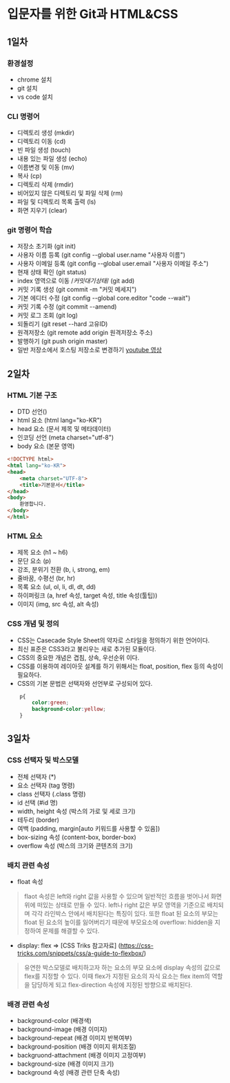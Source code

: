 # 입문자를 위한 Git과 HTML&CSS
## 1일차
### 환경설정
- chrome 설치
- git 설치
- vs code 설치
### CLI 명령어 
- 디렉토리 생성 (mkdir)
- 디렉토리 이동 (cd)
- 빈 파일 생성 (touch)
- 내용 있는 파일 생성 (echo)
- 이름변경 및 이동 (mv)
- 복사 (cp)
- 디렉토리 삭제 (rmdir)
- 비어있지 않은 디렉토리 및 파일 삭제 (rm)
- 파일 및 디렉토리 목록 출력 (ls)
- 화면 지우기 (clear)
### git 명령어 학습
- 저장소 초기화 (git init)
- 사용자 이름 등록 (git config --global user.name "사용자 이름")
- 사용자 이메일 등록 (git config --global user.email "사용자 이메일 주소")
- 현재 상태 확인 (git status)
- index 영역으로 이동 /*커밋대기상태*/ (git add)
- 커밋 기록 생성 (git commit -m "커밋 메세지")
- 기본 에디터 수정 (git config --global core.editor "code --wait")
- 커밋 기록 수정 (git commit --amend)
- 커밋 로그 조회 (git log)
- 되돌리기 (git reset --hard 고유ID)
- 원격저장소 (git remote add origin 원격저장소 주소)
- 발행하기 (git push origin master)
- 일반 저장소에서 호스팅 저장소로 변경하기 
[youtube 영상](https://youtu.be/SNnfbf-LJz4)

## 2일차
### HTML 기본 구조
- DTD 선언(<DOCTYPE html>)
- html 요소 (html lang="ko-KR")
- head 요소 (문서 제목 및 메타데이터)
- 인코딩 선언 (meta charset="utf-8")
- body 요소 (본문 영역)

```html 
<!DOCTYPE html>
<html lang="ko-KR">
<head>
    <meta charset="UTF-8">
    <title>기본문서</title>
</head>
<body>
    환영합니다.
</body>
</html>
```

### HTML 요소
- 제목 요소 (h1 ~ h6)
- 문단 요소 (p)
- 강조, 분위기 전환 (b, i, strong, em)
- 줄바꿈, 수평선 (br, hr)
- 목록 요소 (ul, ol, li, dl, dt, dd)
- 하이퍼링크 (a, href 속성, target 속성, title 속성(툴팁))
- 이미지 (img, src 속성, alt 속성)
### CSS 개념 및 정의
- CSS는 Casecade Style Sheet의 약자로 스타일을 정의하기 위한 언어이다.
- 최신 표준은 CSS3라고 불리우는 새로 추가된 모듈이다.
- CSS의 중요한 개념은 겹침, 상속, 우선순위 이다.
- CSS를 이용하여 레이아웃 설계를 하기 위해서는 float, position, flex 등의 속성이 필요하다.
- CSS의 기본 문법은 선택자와 선언부로 구성되어 있다.
```css
    p{
        color:green;
        background-color:yellow;
    }
```
## 3일차
### CSS 선택자 및 박스모델
- 전체 선택자 (*)
- 요소 선택자 (tag 명령)
- class 선택자 (.class 명령)
- id 선택 (#id 명)
- width, height 속성 (박스의 가로 및 세로 크기)
- 테두리 (border)
- 여백 (padding, margin[auto 키워드를 사용할 수 있음])
- box-sizing 속성 (content-box, border-box)
- overflow 속성 (박스의 크기와 콘텐츠의 크기)
### 배치 관련 속성
- float 속성
> flaot 속성은 left와 right 값을 사용할 수 있으며 일반적인 흐름을 벗어나서 화면위에 떠있는 상태로 만들 수 있다. left나 right 값은 부모 영역을 기준으로 배치되며 각각 라인박스 안에서 배치된다는 특징이 있다. 또한 float 된 요소의 부모는 float 된 요소의 높이를 잃어버리기 때문에 부모요소에 overflow: hidden을 지정하여 문제를 해결할 수 있다.
- display: flex => [CSS Triks 참고자료] (https://css-tricks.com/snippets/css/a-guide-to-flexbox/)
> 유연한 박스모델로 배치하고자 하는 요소의 부모 요소에 display 속성의 값으로 flex를 지정할 수 있다. 이때 flex가 지정된 요소의 자식 요소는 flex item의 역할을 담당하게 되고 flex-direction 속성에 지정된 방향으로 배치된다.
### 배경 관련 속성
- background-color (배경색)
- background-image (배경 이미지)
- background-repeat (배경 이미지 반복여부)
- background-position (배경 이미지 위치조절)
- backgruond-attachment (배경 이미지 고정여부)
- background-size (배경 이미지 크기)
- background 속성 (배경 관련 단축 속성)
